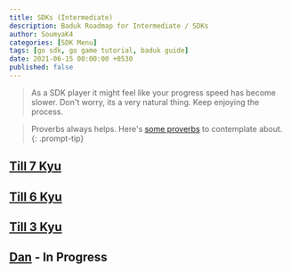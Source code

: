 ```yaml
---
title: SDKs (Intermediate)
description: Baduk Roadmap for Intermediate / SDKs
author: SoumyaK4
categories: [SDK Menu]
tags: [go sdk, go game tutorial, baduk guide]
date: 2021-06-15 00:00:00 +0530
published: false
---
```


> As a SDK player it might feel like your progress speed has become slower. Don't worry, its a very natural thing. Keep
enjoying the process.

> Proverbs always helps. Here's <a href="https://en.1200igo.com/proverb" target="_blank">some proverbs</a> to
contemplate about.
{: .prompt-tip}

## [Till 7 Kyu](/posts/sdk-9kyu)

## [Till 6 Kyu](/posts/sdk-6kyu)

## [Till 3 Kyu](/posts/sdk-3kyu)

## [Dan](/posts/shodan) - In Progress
